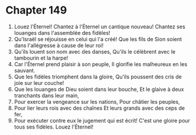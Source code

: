 # Chapter 149

1. Louez l'Éternel! Chantez à l'Éternel un cantique nouveau! Chantez ses louanges dans l'assemblée des fidèles!
2. Qu'Israël se réjouisse en celui qui l'a créé! Que les fils de Sion soient dans l'allégresse à cause de leur roi!
3. Qu'ils louent son nom avec des danses, Qu'ils le célèbrent avec le tambourin et la harpe!
4. Car l'Éternel prend plaisir à son peuple, Il glorifie les malheureux en les sauvant.
5. Que les fidèles triomphent dans la gloire, Qu'ils poussent des cris de joie sur leur couche!
6. Que les louanges de Dieu soient dans leur bouche, Et le glaive à deux tranchants dans leur main,
7. Pour exercer la vengeance sur les nations, Pour châtier les peuples,
8. Pour lier leurs rois avec des chaînes Et leurs grands avec des ceps de fer,
9. Pour exécuter contre eux le jugement qui est écrit! C'est une gloire pour tous ses fidèles. Louez l'Éternel!


